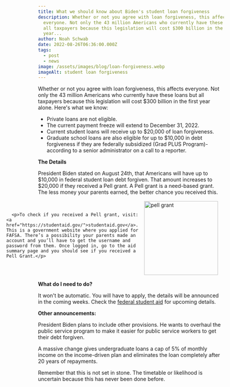 ```yaml
---
title: What we should know about Biden's student loan forgiveness
description: Whether or not you agree with loan forgiveness, this affects
  everyone. Not only the 43 million Americans who currently have these loans but
  all taxpayers because this legislation will cost $300 billion in the first
  year...
author: Noah Schwab
date: 2022-08-26T06:36:00.000Z
tags:
  - post
  - news
image: /assets/images/blog/loan-forgiveness.webp
imageAlt: student loan forgiveness
---
```

Whether or not you agree with loan forgiveness, this affects everyone. Not only the 43 million Americans who currently have these loans but all taxpayers because this legislation will cost $300 billion in the first year alone. Here's what we know: 

* Private loans are not eligible.
* The current payment freeze will extend to December 31, 2022.
* Current student loans will receive up to $20,000 of loan forgiveness.
* Graduate school loans are also eligible for up to $10,000 in debt forgiveness if they are federally subsidized (Grad PLUS Program)- according to a senior administrator on a call to a reporter.

**The Details**

President Biden stated on August 24th, that Americans will have up to $10,000 in federal student loan debt forgiven. That amount increases to $20,000 if they received a Pell grant. A Pell grant is a need-based grant. The less money your parents earned, the better chance you received this.

<div class="container-pic-right">
   <img src="/assets/images/blog/pell-grant.png" alt="pell grant" height="200px">
   <div class="text-left">
      
      <p>To check if you received a Pell grant, visit: <a href="https://studentaid.gov/">studentaid.gov</a>. This is a government website where you applied for FAFSA. There’s a possibility your parents made an account and you’ll have to get the username and password from them. Once logged in, go to the aid summary page and you should see if you received a Pell Grant.</p>
   </div>
</div>

<style>
.container-pic-right {
   display: flex;
   flex-direction: row-reverse;
   margin: 1rem;
}

.text-left {
   margin: 1rem;
}

@media only screen and (max-width: 600px) {
   .container-pic-right {
      flex-direction: column;
   }

   .container-pic-right img {
      max-width: 100%; /* Make image full width on smaller screens */
   }

   .text-left {
      margin-left: 0; /* Remove left margin on smaller screens */
   }

</style>

**What do I need to do?**

It won't be automatic. You will have to apply, the details will be announced in the coming weeks. Check the <a href="https://studentaid.gov/">federal student aid</a> for upcoming details.

**Other announcements:**

President Biden plans to include other provisions. He wants to overhaul the public service program to make it easier for public service workers to get their debt forgiven. 

A massive change gives undergraduate loans a cap of 5% of monthly income on the income-driven plan and eliminates the loan completely after 20 years of repayments.

Remember that this is not set in stone. The timetable or likelihood is uncertain because this has never been done before.
